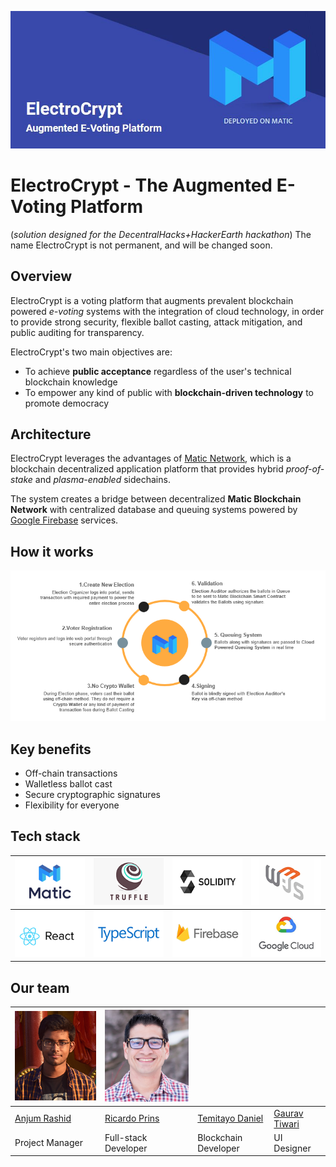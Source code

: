 <p align="center">
<img src="frontend/src/components/banner.jpeg" /><br></p>

# ElectroCrypt - The Augmented E-Voting Platform

(_solution designed for the DecentralHacks+HackerEarth hackathon_)
The name ElectroCrypt is not permanent, and will be changed soon.

## Overview

ElectroCrypt is a voting platform that augments prevalent blockchain powered _e-voting_ systems with the integration of cloud technology, in order to provide strong security, flexible ballot casting, attack mitigation, and public auditing for transparency.

ElectroCrypt's two main objectives are:

- To achieve **public acceptance** regardless of the user's technical blockchain knowledge
- To empower any kind of public with **blockchain-driven technology** to promote democracy

## Architecture

ElectroCrypt leverages the advantages of [Matic Network](https://matic.network), which is a blockchain decentralized application platform that provides hybrid _proof-of-stake_ and _plasma-enabled_ sidechains.

The system creates a bridge between decentralized **Matic Blockchain Network** with centralized database and queuing systems powered by [Google Firebase](https://firebase.google.com/) services.

## How it works

<img src="frontend/src/components/howitworks.png" /><br>

## Key benefits

- Off-chain transactions
- Walletless ballot cast
- Secure cryptographic signatures
- Flexibility for everyone

## Tech stack

| <img src="frontend/src/components/matic.png" /> | <img src="frontend/src/components/truffle.png" />    | <img src="frontend/src/components/solidity.png" /> | <img src="frontend/src/components/w3js.png" />        |
| ----------------------------------------------- | ---------------------------------------------------- | -------------------------------------------------- | ----------------------------------------------------- |
| <img src="frontend/src/components/react.png" /> | <img src="frontend/src/components/typescript.png" /> | <img src="frontend/src/components/firebase.png" /> | <img src="frontend/src/components/googlecloud.png" /> |

## Our team

| <img src="frontend/src/components/anjum.png" /> | <img src="frontend/src/components/ricardo.png" /> |                                               |                                               |
| ----------------------------------------------- | ------------------------------------------------- | --------------------------------------------- | --------------------------------------------- |
| [Anjum Rashid](https://github.com/bijoy26)      | [Ricardo Prins](https://github.com/ricardoprins)  | [Temitayo Daniel](https://github.com/timidan) | [Gaurav Tiwari](https://github.com/gauravtwr) |
| Project Manager                                 | Full-stack Developer                              | Blockchain Developer                          | UI Designer                                   |
